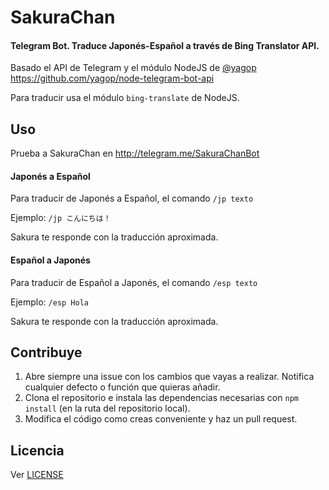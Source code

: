 # SakuraChan
#### Telegram Bot. Traduce Japonés-Español a través de Bing Translator API.

Basado el API de Telegram y el módulo NodeJS de [@yagop](https://github.com/yagop/node-telegram-bot-api) https://github.com/yagop/node-telegram-bot-api

Para traducir usa el módulo `bing-translate` de NodeJS.

## Uso
Prueba a SakuraChan en http://telegram.me/SakuraChanBot

#### Japonés a Español
Para traducir de Japonés a Español, el comando `/jp texto`

Ejemplo: `/jp こんにちは！`

Sakura te responde con la traducción aproximada.

#### Español a Japonés
Para traducir de Español a Japonés, el comando `/esp texto`

Ejemplo: `/esp Hola`

Sakura te responde con la traducción aproximada.

## Contribuye

1. Abre siempre una issue con los cambios que vayas a realizar. Notifica cualquier defecto o función que quieras añadir.
2. Clona el repositorio e instala las dependencias necesarias con `npm install` (en la ruta del repositorio local).
3. Modifica el código como creas conveniente y haz un pull request.

## Licencia

Ver [LICENSE](https://github.com/JuanjoSalvador/SakuraChan/blob/master/LICENSE)

